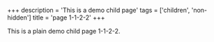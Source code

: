 +++
description = 'This is a demo child page'
tags = ['children', 'non-hidden']
title = 'page 1-1-2-2'
+++

This is a plain demo child page 1-1-2-2.
